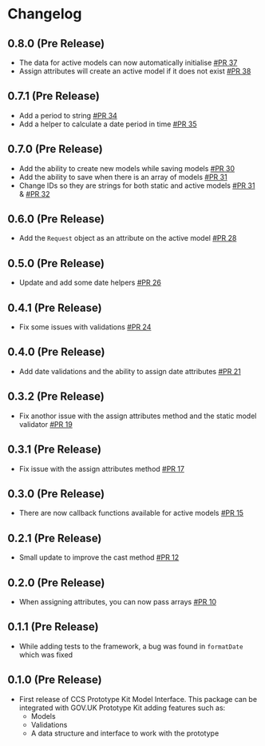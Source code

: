 # Changelog

## 0.8.0 (Pre Release)
  - The data for active models can now automatically initialise [#PR 37](https://github.com/tim-s-ccs/ccs-prototype-kit-model-interface/pull/37)
  - Assign attributes will create an active model if it does not exist [#PR 38](https://github.com/tim-s-ccs/ccs-prototype-kit-model-interface/pull/38)

## 0.7.1 (Pre Release)
  - Add a period to string [#PR 34](https://github.com/tim-s-ccs/ccs-prototype-kit-model-interface/pull/34)
  - Add a helper to calculate a date period in time  [#PR 35](https://github.com/tim-s-ccs/ccs-prototype-kit-model-interface/pull/35)

## 0.7.0 (Pre Release)
  - Add the ability to create new models while saving models [#PR 30](https://github.com/tim-s-ccs/ccs-prototype-kit-model-interface/pull/30)
  - Add the ability to save when there is an array of models [#PR 31](https://github.com/tim-s-ccs/ccs-prototype-kit-model-interface/pull/31)
  - Change IDs so they are strings for both static and active models [#PR 31](https://github.com/tim-s-ccs/ccs-prototype-kit-model-interface/pull/31) & [#PR 32](https://github.com/tim-s-ccs/ccs-prototype-kit-model-interface/pull/32)

## 0.6.0 (Pre Release)
  - Add the `Request` object as an attribute on the active model [#PR 28](https://github.com/tim-s-ccs/ccs-prototype-kit-model-interface/pull/28)

## 0.5.0 (Pre Release)
  - Update and add some date helpers [#PR 26](https://github.com/tim-s-ccs/ccs-prototype-kit-model-interface/pull/26)

## 0.4.1 (Pre Release)
  - Fix some issues with validations [#PR 24](https://github.com/tim-s-ccs/ccs-prototype-kit-model-interface/pull/24)

## 0.4.0 (Pre Release)
  - Add date validations and the ability to assign date attributes [#PR 21](https://github.com/tim-s-ccs/ccs-prototype-kit-model-interface/pull/21)

## 0.3.2 (Pre Release)
  - Fix anothor issue with the assign attributes method and the static model validator [#PR 19](https://github.com/tim-s-ccs/ccs-prototype-kit-model-interface/pull/19)

## 0.3.1 (Pre Release)
  - Fix issue with the assign attributes method [#PR 17](https://github.com/tim-s-ccs/ccs-prototype-kit-model-interface/pull/17)

## 0.3.0 (Pre Release)
  - There are now callback functions available for active models [#PR 15](https://github.com/tim-s-ccs/ccs-prototype-kit-model-interface/pull/15)

## 0.2.1 (Pre Release)
  - Small update to improve the cast method [#PR 12](https://github.com/tim-s-ccs/ccs-prototype-kit-model-interface/pull/12)

## 0.2.0 (Pre Release)
  - When assigning attributes, you can now pass arrays [#PR 10](https://github.com/tim-s-ccs/ccs-prototype-kit-model-interface/pull/10)

## 0.1.1 (Pre Release)
  - While adding tests to the framework, a bug was found in `formatDate` which was fixed
## 0.1.0 (Pre Release)
  - First release of CCS Prototype Kit Model Interface.
    This package can be integrated with GOV.UK Prototype Kit adding features such as:
    - Models
    - Validations
    - A data structure and interface to work with the prototype
